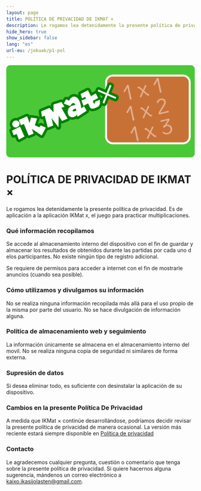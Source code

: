 ```yaml
---
layout: page
title: POLÍTICA DE PRIVACIDAD DE IKMAT ×
description: Le rogamos lea detenidamente la presente política de privacidad. Es de aplicación a la aplicación IKMat x, el juego para practicar multiplicaciones.
hide_hero: true
show_sidebar: false
lang: "es"
url-eu: /jokuak/p1-pol
---
```

<div class="columns is-centered">
    <div class="column is-4-desktop is-6-tablet  is-8-mobile">
        <img src="img/google_play_imagen_1024_mult.png" style="border-radius: 10px"/>
    </div>
</div>

# POLÍTICA DE PRIVACIDAD DE IKMAT ×
Le rogamos lea detenidamente la presente política de privacidad. Es de aplicación a la aplicación IKMat x, el juego para practicar multiplicaciones.

### Qué información recopilamos
Se accede al almacenamiento interno del dispositivo con el fin de guardar y almacenar los resultados de obtenidos durante las partidas por cada uno d elos participantes. No existe ningún tipo de registro adicional.

Se requiere de permisos para acceder a internet con el fin de mostrarle anuncios (cuando sea posible).

### Cómo utilizamos y divulgamos su información
No se realiza ninguna información recopilada más allá para el uso propio de la misma por parte del usuario. No se hace divulgación de información alguna.

### Política de almacenamiento web y seguimiento
La información únicamente se almacena en el almacenamiento interno del movil. No se realiza ninguna copia de seguridad ni similares de forma externa.

### Supresión de datos
Si desea eliminar todo, es suficiente con desinstalar la aplicación de su dispositivo.

### Cambios en la presente Política De Privacidad
A medida que IKMat × continúe desarrollándose, podríamos decidir revisar la presente política de privacidad de manera ocasional. La versión más reciente estará siempre disponible en [Política de privacidad](/juegos/p1-pol)

### Contacto <i class="fas fa-envelope"></i>
Le agradecemos cualquier pregunta, cuestión o comentario que tenga sobre la presente política de privacidad. Si quiere hacernos alguna sugerencia, mándenos un correo electrónico a kaixo.ikasijolasten@gmail.com.